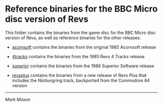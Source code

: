 # Reference binaries for the BBC Micro disc version of Revs

This folder contains the binaries from the game disc for the BBC Micro disc version of Revs, as well as reference binaries for the other releases.

* [acornsoft](acornsoft) contains the binaries from the original 1985 Acornsoft release

* [4tracks](4tracks) contains the binaries from the 1985 Revs 4 Tracks release

* [superior](superior) contains the binaries from the 1986 Superior Software release

* [revsplus](revsplus) contains the binaries from a new release of Revs Plus that includes the Nürburgring track, backported from the Commodore 64 version

---

_Mark Moxon_